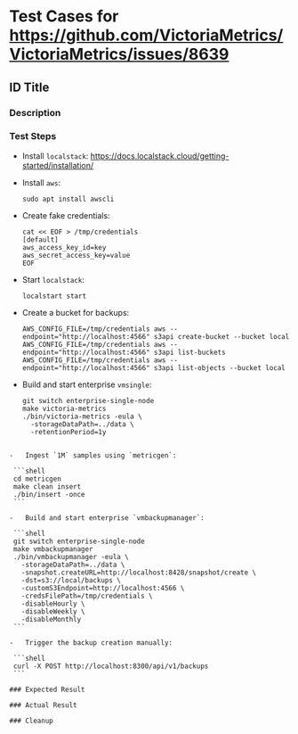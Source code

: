 # Test Cases for https://github.com/VictoriaMetrics/VictoriaMetrics/issues/8639

## ID Title

### Description

### Test Steps

-   Install `localstack`: https://docs.localstack.cloud/getting-started/installation/
-   Install `aws`:

    ```shell
	sudo apt install awscli
	```

-   Create fake credentials:

    ```shell
    cat << EOF > /tmp/credentials 
    [default]
    aws_access_key_id=key
    aws_secret_access_key=value
    EOF
	```

-   Start `localstack`:

    ```shell
    localstart start
    ```

-   Create a bucket for backups:

    ```shell
    AWS_CONFIG_FILE=/tmp/credentials aws --endpoint="http://localhost:4566" s3api create-bucket --bucket local
    AWS_CONFIG_FILE=/tmp/credentials aws --endpoint="http://localhost:4566" s3api list-buckets
    AWS_CONFIG_FILE=/tmp/credentials aws --endpoint="http://localhost:4566" s3api list-objects --bucket local
    ```

-   Build and start enterprise `vmsingle`:

    ```shell
    git switch enterprise-single-node
    make victoria-metrics
    ./bin/victoria-metrics -eula \
      -storageDataPath=../data \
      -retentionPeriod=1y
   ```

-   Ingest `1M` samples using `metricgen`:

    ```shell
    cd metricgen
    make clean insert
    ./bin/insert -once
    ```

-   Build and start enterprise `vmbackupmanager`:

    ```shell
    git switch enterprise-single-node
    make vmbackupmanager
    ./bin/vmbackupmanager -eula \
      -storageDataPath=../data \
      -snapshot.createURL=http://localhost:8428/snapshot/create \
	  -dst=s3://local/backups \
      -customS3Endpoint=http://localhost:4566 \
      -credsFilePath=/tmp/credentials \
	  -disableHourly \
	  -disableWeekly \
	  -disableMonthly
    ```

-   Trigger the backup creation manually:

    ```shell
    curl -X POST http://localhost:8300/api/v1/backups
    ```

### Expected Result

### Actual Result

### Cleanup

